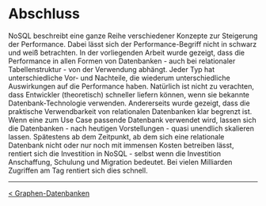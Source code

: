 # Abschluss

NoSQL beschreibt eine ganze Reihe verschiedener Konzepte zur Steigerung der Performance. Dabei lässt sich der Performance-Begriff nicht in schwarz und weiß betrachten. In der vorliegenden Arbeit wurde gezeigt, dass die Performance in allen Formen von Datenbanken - auch bei relationaler Tabellenstruktur - von der Verwendung abhängt. Jeder Typ hat unterschiedliche Vor- und Nachteile, die wiederum unterschiedliche Auswirkungen auf die Performance haben. Natürlich ist nicht zu verachten, dass Entwickler (theoretisch) schneller liefern können, wenn sie bekannte Datenbank-Technologie verwenden. Andererseits wurde gezeigt, dass die praktische Verwendbarkeit von relationalen Datenbanken klar begrenzt ist. Wenn eine zum Use Case passende Datenbank verwendet wird, lassen sich die Datenbanken - nach heutigen Vorstellungen - quasi unendlich skalieren lassen. Spätestens ab dem Zeitpunkt, ab dem sich eine relationale Datenbank nicht oder nur noch mit immensen Kosten betreiben lässt, rentiert sich die Investition in NoSQL - selbst wenn die Investition Anschaffung, Schulung und Migration bedeutet. Bei vielen Milliarden Zugriffen am Tag rentiert sich dies schnell.



***

[< Graphen-Datenbanken](Graphen-Datenbanken.md)